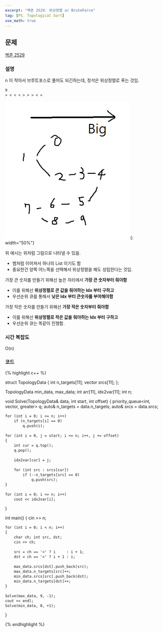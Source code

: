```yaml
---
excerpt: "백준 2529. 위상정렬 or BruteForce"
tag: [PS. Topological Sort]
use_math: true
---
```


## 문제

[백준 2529](https://www.acmicpc.net/problem/2529)


### 설명

n 이 작아서 브루트포스로 풀어도 되긴하는데, 정석은 위상정렬로 푸는 것임.

```
9
> < < < > > > < <
```

![example](/Posts/Algorithm/BOJ-Silver/2529.png){: width="50%"} 

위 예시는 위처럼 그림으로 나타낼 수 있음.
+ 뱀처럼 이어져서 하나의 List 이기도 함
+ 중요한건 양쪽 어느쪽을 선택해서 위상정렬을 해도 성립한다는 것임.

가장 큰 숫자를 만들기 위해선 높은 자리에서 __가장 큰 숫자부터 줘야함__
+ 이를 위해선 __위상정렬로 큰 값을 줘야하는 Idx 부터 구하고__
+ 우선순위 큐를 통해서 __낮은 Idx 부터 큰숫자를 부여해야함__

가장 작은 숫자를 만들기 위해선 __가장 작은 숫자부터 줘야함__
+ 이를 위해선 __위상정렬로 작은 값을 줘야하는 Idx 부터 구하고__
+ 우선순위 큐는 똑같이 진행함.

### 시간 복잡도

O(n)

### 코드

{% highlight c++ %}

struct TopologyData
{
	int n_targets[11]; 
	vector<int> srcs[11];
};

TopologyData min_data, max_data;
int arr[11], idx2var[11];
int n;

void Solve(TopologyData& data, int start, int offset)
{
	priority_queue<int, vector<int>, greater<int>> q;
	auto& n_targets = data.n_targets;
	auto& srcs = data.srcs;

	for (int i = 0; i <= n; i++)
		if (n_targets[i] == 0)
			q.push(i);
	
	for (int i = 0, j = start; i <= n; i++, j += offset)
	{
		int cur = q.top();
		q.pop();
	
		idx2var[cur] = j;
	
		for (int src : srcs[cur])
			if (--n_targets[src] == 0)
				q.push(src);
	}
	
	for (int i = 0; i <= n; i++)
		cout << idx2var[i];
}

int main()
{
    cin >> n;

    for (int i = 0; i < n; i++)
    {
    	char ch; int src, dst;
        cin >> ch;
    
    	src = ch == '<' ? i     : i + 1;
    	dst = ch == '<' ? i + 1 : i;
    
    	max_data.srcs[dst].push_back(src);
    	max_data.n_targets[src]++;
    	min_data.srcs[src].push_back(dst);
    	min_data.n_targets[dst]++;
    }
    
    Solve(max_data, 9, -1);
    cout << endl;
    Solve(min_data, 0, +1);
}

{% endhighlight %}


